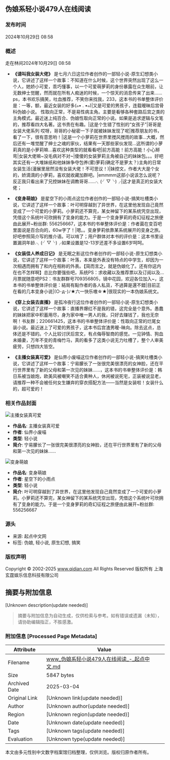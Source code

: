 ## 伪娘系轻小说479人在线阅读

### 发布时间
2024年10月29日 08:58

### 概述
走在林间2024年10月29日 08:58

- **《请叫我女装大佬》** 是七月六日这位作者创作的一部轻小说-原生幻想类小说，它讲述了这样一个故事：不知道在什么时候，这个世界突然出现了这么一个人，她娇小可爱，乖巧懂事，以一个可爱萌萝莉的身份暴露在众生眼前，让无数绅士觉醒，然而就在所有人痴迷的时候，一个惊天的消息传来了出来……ps，本书欢乐搞笑，吐血推荐，不笑你来找我，233，这本书的书单整体评价是：一等，额，最近女装的好多(๑• . •๑)|又是可爱的男孩子，连载暧昧后宫骨科伪娘小说。 性取向正常，不是易性病主角。主要是看够各种套路后宫之类的主角模式。最近迷上纯百合、伪娘性取向正常的小说。如果是追求逻辑与文笔的，推荐看四大名著。这书贵在有趣。|这是个生错了性别的“女孩子”|哥哥是女装大佬系列 哎呀，哥哥的小秘密一下子就被妹妹发现了呢|推荐朋友的书，看了一下，很有意思哟！|这是一个小萝莉在世界里搅风搅雨的故事…大概，然后还有一堆觉醒了绅士之魂的家伙，结果有一天那些家伙发现...这所谓的小萝莉真的是小萝莉嘛…喜欢这种类型的就看看吧|前方高能！前方高能！小心掰弯|女装大佬嘛~没毛病对不对~|傻傻的女装萝莉主角被自己的妹妹包。。。好吧其实还有一大堆妹纸和他妹妹争夺包养(雾)萝莉(确定不是萝太？)主角的日常女装生活(漫展里居然没有女装大佬！不可思议！)|妹控文，作者大大是个女的，娇滴滴的小萝莉，喜欢就收藏加群吧。|emmmm这部小说该怎么说呢？反正我只看出来了兄控妹妹在调教哥哥……╮(╯▽╰)╭|这才是真正的女装大佬；

- **《变身萌娘》** 是星空下的小雨点这位作者创作的一部轻小说-搞笑吐槽类小说，它讲述了这样一个故事：叶可明穿越到了异世界，在这里他发现自己竟然变成了一个可爱的小萝莉。小萝莉还不算完，某女神留下的某系统凭空出现，凭借这个系统叶可欣拥有了变身的能力。于是一个变身萝莉的奇幻征程之旅便由此展开~粉丝群: 556256667，这本书的书单整体评价是：作者菌在变百吧里面说是百合向的，60w字了！|嗯。。变身萝莉依靠某系统展开的变身之旅。好吧参照简介写的推介语。可以啃了；用户群体对本书的评价是：这本书里设置漏洞年龄.╮(╯▽╰)╭如果设置是12-13岁还差不多设置6岁呵呵。

- **《女装佳人养成日记》** 是无眠之影这位作者创作的一部轻小说-原生幻想类小说，它讲述了这样一个故事：叶落，本来是外表没有特点的中学生，却因为一次相遇而拥有了和内在相称的外表。【简而言之，就是伪娘化了。还有你这内在也不怎样啊】总比你要强些吧，系统PS：求收藏以及推荐票以及订阅以及...月票就随意吧PS2：书友群群号709356805，镜中花园，欢迎各位加入~，这本书的书单整体评价是：結局有點作者的各人私貨，不過算是還不錯|目前正在看的几本变身小说|(○･д･)ﾉ★六一快乐嗷☆★|很现实的一本伪娘系统文。

- **《穿上女装去直播》** 是孤冷夜行这位作者创作的一部轻小说-原生幻想类小说，它讲述了这样一个故事：直播界爆红不是我的错，这完全是个意外。愚蠢的妹妹把家中积蓄用尽，身为家中唯一男人的我，只好去赚钱了，我也无奈啊！书友群；220661425，这本书的书单整体评价是：性取向正常的烂尾女装小说。最近迷上了可爱的男孩子，这本书后宫渣男暧-昧向。除去这点，总体还是不错的。个人比较讨厌后宫文，有点侮辱智商的感觉。一见钟情、狗血未婚妻，万年不变的青梅竹马，真的看多了这类小说无力吐槽了，整个人审美疲劳，只想四大皆空。

- **《主播女装真可爱》** 是仙界小废喵这位作者创作的一部轻小说-搞笑吐槽类小说，它讲述了这样一个故事：宁易朦长了一张很完美很漂亮的女神脸，还在平行世界里有了新的父母和第一次见的妹妹……，这本书的书单整体评价是：韩日系被当娘炮，欧美风被嘲笑不适合黄种人，休闲被说死宅，正装被说显老，请推荐一种不会被任何女生嫌弃的穿衣搭配方法——当然是女装啦！女装什么的，超可爱的！

### 相关作品封面
![主播女装真可爱](https://bookcover.yuewen.com/qdbimg/349573/1013301965/180)
- **作品名**: 主播女装真可爱
- **作者**: 仙界小废喵
- **类型**: 轻小说
- **简介**: 宁易朦长了一张很完美很漂亮的女神脸，还在平行世界里有了新的父母和第一次见的妹妹……

![变身萌娘](https://bookcover.yuewen.com/qdbimg/349573/2451441/180)
- **作品名**: 变身萌娘
- **作者**: 星空下的小雨点
- **类型**: 轻小说
- **简介**: 叶可明穿越到了异世界，在这里他发现自己竟然变成了一个可爱的小萝莉。小萝莉还不算完，某女神留下的某系统凭空出现，凭借这个系统叶可欣拥有了变身的能力。于是一个变身萝莉的奇幻征程之旅便由此展开~粉丝群: 556256667

### 源头
- 来源: 起点中文网
- 标签: 伪娘, 轻小说, 原生幻想, 搞笑

### 版权声明
Copyright © 2002-2025 www.qidian.com All Rights Reserved 版权所有 上海玄霆娱乐信息科技有限公司
<!-- tcd_original_link https://www.qidian.com/ask/qqbqbskxanjjd -->


## 摘要与附加信息

<!-- tcd_abstract -->
[Unknown description(update needed)]
<!-- tcd_abstract_end -->

> 摘要与附加信息为自动生成，仅供检索与参考。如有错误或遗漏（未知），请协助编辑指正，不胜感激。

### 附加信息 [Processed Page Metadata]

| Attribute       | Value                                  |
|-----------------|----------------------------------------|
| Filename        | www_伪娘系轻小说479人在线阅读_-_起点中文.md                             |
| Size            | 5847 bytes                           |
| Archived Date   | 2025-03-04                             |
| Original Link   | [Unknown link(update needed)]                       |
| Author          | [Unknown author(update needed)]                               |
| Region          | [Unknown region(update needed)]                               |
| Date            | [Unknown date(update needed)]                                 |
| Tags            | [Unknown tags(update needed)]                                 |
| Evaluation            | [Unknown type(update needed)]                                 |
<!-- tcd_table_end -->

本文由多元性别中文数字档案馆归档整理，仅供浏览。版权归原作者所有。
